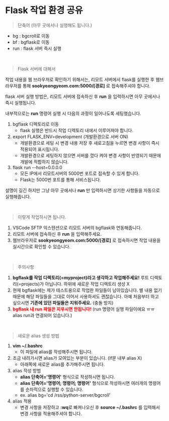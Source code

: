 # Flask 작업 환경 공유

> 단축어 (아무 곳에서나 실행해도 됩니다.)

- bg : bgcroll로 이동
- bf : bgflask로 이동
- run : flask 서버 즉시 실행

<br>

> Flask 서버에 대해서

작업 내용을 웹 브라우저로 확인하기 위해서는, 리모트 서버에서 flask를 실행한 후 웹브라우저를 통해 **sookyeongyeom.com:5000/[경로]** 로 접속해주셔야 합니다.

flask 서버 실행 방법은, 리모트 서버에 접속하신 후 **run** 을 입력하시면 아무 곳에서나 즉시 실행됩니다.

내부적으로는 **run** 명령어 실행 시 다음의 과정이 일어나도록 세팅했습니다.

1. bgflask 디렉토리로 이동
    - flask 실행은 반드시 작업 디렉토리 내에서 이루어져야 합니다.
2. export FLASK_ENV=development (개발환경으로 서버 ON)
    - 개발환경으로 세팅 시 변경 내용 저장 후 새로고침을 누르면 변경 사항이 즉시 적용되어 표시됩니다.
    - 개발환경으로 세팅하지 않으면 서버를 껐다 켜야 변경 사항이 반영되기 때문에 개발에 적합하지 않습니다.
3. flask run --host=0.0.0.0
    - 모든 IP에서 리모트서버의 5000번 포트로 접속할 수 있게 합니다.
    - Flask는 5000번 포트를 통해 서비스됩니다.

설명이 길긴 하지만 그냥 아무 곳에서나 **run** 만 입력하시면 상기한 사항들을 자동으로 실행해줍니다.

<br>

> 이렇게 작업하시면 됩니다.

1. VSCode SFTP 익스텐션으로 리모트 서버의 bgflask와 연동해줍니다.
2. 리모트 서버에 접속하신 후 **run** 을 입력해주세요.
3. 웹브라우저로 **sookyeongyeom.com:5000/[경로]** 로 접속하시면 작업 내용을 실시간으로 확인할 수 있습니다.

<br>

> 주의사항

1. **bgflask를 작업 디렉토리(=myproject)라고 생각하고 작업해주세요!** 루트 디렉토리(=projects)가 아닙니다. 하위에 새로운 작업 디렉토리 생성 X
2. 현재 bgflask에는 제가 테스트용으로 작업한 파일들이 남아있습니다. 별 내용 없기 때문에 해당 파일들을 그대로 이어서 사용하셔도 괜찮습니다. 아예 처음부터 하고 싶으시면 **기존에 있던 파일들은 지워주세요.** (충돌 방지)
3. **<span style="color:red; font-weight:bold">bgflask 내 run 파일은 지우시면 안됩니다!</span>** (run 명령어 실행 파일이에요 ㅠㅠ alias run과 연결되어 있습니다.)

<br>

> 새로운 alias 생성 방법

1. **vim ~/.bashrc**
    - 이 파일에 alias를 작성해주시면 됩니다.
2. 조금 내려가시면 alias가 모여있는 부분이 있습니다. (if문 내부 alias X)
    - 아래쪽에 새로운 alias를 추가해주시면 됩니다.
3. alias 작성 방법
    - **alias 단축어='명령어'** 형식으로 작성하시면 됩니다.
    - **alias 단축어='명령어; 명령어; 명령어'** 형식으로 작성하시면 여러개의 명령어를 순차적으로 실행할 수 있습니다.
    - ex. alias bg='cd /rss/python-server/bgcroll'
4. alias 적용
    - 변경 사항을 저장하고 **:wq**로 빠져나오신 후 **source ~/.bashrc** 를 입력해서 변경 사항을 적용해주셔야 합니다.
